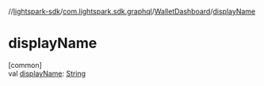 //[lightspark-sdk](../../../index.md)/[com.lightspark.sdk.graphql](../index.md)/[WalletDashboard](index.md)/[displayName](display-name.md)

# displayName

[common]\
val [displayName](display-name.md): [String](https://kotlinlang.org/api/latest/jvm/stdlib/kotlin/-string/index.html)
